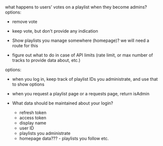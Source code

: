 what happens to users' votes on a playlist when they become admins?
options:
- remove vote
- keep vote, but don't provide any indication


- Show playlists you manage somewhere (homepage)? we will need a route for this
- figure out what to do in case of API limits (rate limit, or max number of tracks to provide data about, etc.)


options:
- when you log in, keep track of playlist IDs you administrate, and use that to show options
- when you request a playlist page or a requests page, return isAdmin

- What data should be maintained about your login?
  - refresh token
  - access token
  - display name
  - user ID
  - playlists you administrate
  - homepage data??? - playlists you follow etc.
